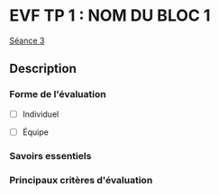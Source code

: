 # EVF TP 1 : <!-- varexp:begin BLOC1 -->NOM DU BLOC 1<!-- varexp:end --> 

[Séance 3](../../../01-deroulement/03/)

## Description

### Forme de l'évaluation

* [ ] Individuel
* [ ] Équipe


### Savoirs essentiels 

### Principaux critères d'évaluation

